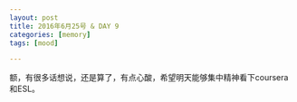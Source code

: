 ```yaml
---
layout: post
title: 2016年6月25号 & DAY 9 
categories: [memory]
tags: [mood]

---
```


额，有很多话想说，还是算了，有点心酸，希望明天能够集中精神看下coursera和ESL。
